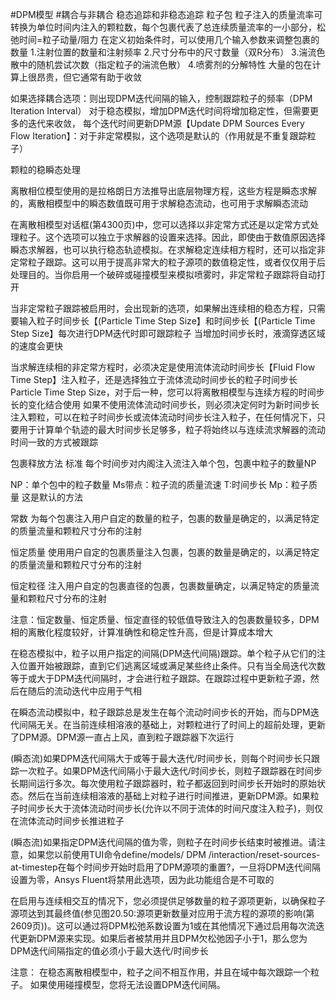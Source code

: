 #DPM模型
#耦合与非耦合
稳态追踪和非稳态追踪
粒子包
粒子注入的质量流率可转换为单位时间内注入的颗粒数，每个包裹代表了总连续质量流率的一小部分，松弛时间=粒子动量/阻力
在定义初始条件时，可以使用几个输入参数来调整包裹的数量
1.注射位置的数量和注射频率
2.尺寸分布中的尺寸数量（双R分布）
3.湍流色散中的随机尝试次数（指定粒子的湍流色散）
4.喷雾剂的分解特性
大量的包在计算上很昂贵，但它通常有助于收敛

如果选择耦合选项：则出现DPM迭代间隔的输入，控制跟踪粒子的频率（DPM Iteration Interval）
对于稳态模拟，增加DPM迭代时间将增加稳定性，但需要更多的迭代来收敛，
每个迭代时间更新DPM源【Update DPM Sources Every Flow Iteration】：对于非定常模拟，这个选项是默认的（作用就是不重复跟踪粒子）

颗粒的稳瞬态处理

离散相位模型使用的是拉格朗日方法推导出底层物理方程，这些方程是瞬态求解的，离散相模型中的瞬态数值既可用于求解稳态流动，也可用于求解瞬态流动

在离散相模型对话框(第4300页)中，您可以选择以非定常方式还是以定常方式处理粒子。这个选项可以独立于求解器的设置来选择。因此，即使由于数值原因选择瞬态求解器，也可以执行稳态轨迹模拟。在求解稳定连续相方程时，还可以指定非定常粒子跟踪。这可以用于提高非常大的粒子源项的数值稳定性，或者仅仅用于后处理目的。当你启用一个破碎或碰撞模型来模拟喷雾时，非定常粒子跟踪将自动打开

当非定常粒子跟踪被启用时，会出现新的选项，如果解出连续相的稳态方程，只需要输入粒子时间步长【(Particle Time Step Size】和时间步长【(Particle Time Step Size】每次进行DPM迭代时即可跟踪粒子
当增加时间步长时，液滴穿透区域的速度会更快

当求解连续相的非定常方程时，必须决定是使用流体流动时间步长【Fluid Flow Time Step】注入粒子，还是选择独立于流体流动时间步长的粒子时间步长Particle Time Step Size，对于后一种，您可以将离散相模型与连续方程的时间步长的变化结合使用
如果不使用流体流动时间步长，则必须决定何时为新时间步长注入颗粒，可以在粒子时间步长或流体流动时间步长注入粒子，在任何情况下，只要用于计算单个轨迹的最大时间步长足够多，粒子将始终以与连续流求解器的流动时间一致的方式被跟踪

包裹释放方法
标准
每个时间步对内阁注入流注入单个包，包裹中粒子的数量NP

  
NP：单个包中的粒子数量
Ms带点：粒子流的质量流速
T:时间步长
Mp：粒子质量
这是默认的方法

常数
为每个包裹注入用户自定的数量的粒子，包裹的数量是确定的，以满足特定的质量流量和颗粒尺寸分布的注射

恒定质量
使用用户自定的包裹质量注入包裹，包裹的数量是确定的，以满足特定的质量流量和颗粒尺寸分布的注射

恒定粒径
注入用户自定的包裹直径的包裹，包裹数量确定，以满足特定的质量流量和颗粒尺寸分布的注射

注意：恒定数量、恒定质量、恒定直径的较低值导致注入的包裹数量较多，DPM相的离散化程度较好，计算准确性和稳定性升高，但是计算成本增大


在稳态模拟中，粒子以用户指定的间隔(DPM迭代间隔)跟踪。单个粒子从它们的注入位置开始被跟踪，直到它们逃离区域或满足某些终止条件。只有当全局迭代次数等于或大于DPM迭代间隔时，才会进行粒子跟踪。在跟踪过程中更新粒子源，然后在随后的流动迭代中应用于气相

在瞬态流动模拟中，粒子跟踪总是发生在每个流动时间步长的开始，而与DPM迭代间隔无关。在当前连续相溶液的基础上，对颗粒进行了时间上的超前处理，更新了DPM源。DPM源一直占上风，直到粒子跟踪器下次运行

(瞬态流)如果DPM迭代间隔大于或等于最大迭代/时间步长，则每个时间步长只跟踪一次粒子。如果DPM迭代间隔小于最大迭代/时间步长，则粒子跟踪器在时间步长期间运行多次。每次使用粒子跟踪器时，粒子都返回到时间步长开始时的原始状态。然后在当前连续相溶液的基础上对粒子进行时间推进，更新DPM源。如果粒子时间步长大于流体流动时间步长(允许以不同于流体的时间尺度注入粒子)，则仅在流体流动时间步长推进粒子

(瞬态流)如果指定DPM迭代间隔的值为零，则粒子在时间步长结束时被推进。请注意，如果您以前使用TUI命令define/models/ DPM /interaction/reset-sources-at-timestep在每个时间步开始时启用了DPM源项的重置?，一旦将DPM迭代间隔设置为零，Ansys Fluent将禁用此选项，因为此功能组合是不可取的

在启用与连续相交互的情况下，您必须提供足够数量的粒子源项更新，以确保粒子源项达到其最终值(参见图20.50:源项更新数量对应用于流方程的源项的影响(第2609页))。这可以通过将DPM松弛系数设置为1或在其他情况下通过启用每次流迭代更新DPM源来实现。如果后者被禁用并且DPM欠松弛因子小于1，那么您为DPM迭代间隔指定的值必须小于最大迭代/时间步长

注意：
在稳态离散相模型中，粒子之间不相互作用，并且在域中每次跟踪一个粒子。
如果使用碰撞模型，您将无法设置DPM迭代间隔。

